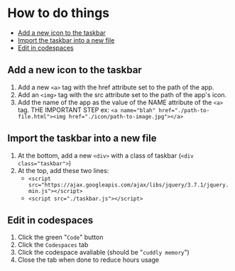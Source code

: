 # How to do things <!-- omit from toc -->
- [Add a new icon to the taskbar](#add-a-new-icon-to-the-taskbar)
- [Import the taskbar into a new file](#import-the-taskbar-into-a-new-file)
- [Edit in codespaces](#edit-in-codespaces)

## Add a new icon to the taskbar
1.  Add a new `<a>` tag with the href attribute set to the path of the app.
2. Add an `<img>` tag with the src attribute set to the path of the app's icon.
3. Add the name of the app as the value of the NAME attribute of the `<a>` tag. THE IMPORTANT STEP 
ex: `<a name="blah" href="./path-to-file.html"><img href="./icon/path-to-image.jpg"></a>`

## Import the taskbar into a new file
1. At the bottom, add a new `<div>` with a class of taskbar (`<div class="taskbar">`)
2. At the top, add these two lines:
    - `<script src="https://ajax.googleapis.com/ajax/libs/jquery/3.7.1/jquery.min.js"></script>`
    - `<script src="./taskbar.js"></script>`

## Edit in codespaces
1. Click the green "`Code`" button
2. Click the `Codespaces` tab
3. Click the codespace avaliable (should be "`cuddly memory`")
4. Close the tab when done to reduce hours usage